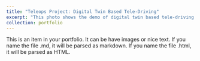 ```yaml
---
title: "Teleops Project: Digital Twin Based Tele-Driving"
excerpt: "This photo shows the demo of digital twin based tele-driving at the campus of NTU. This work has been accepted by IROS 2024. <br/><img src='/images/Digital_Twin_Teleops.png'>"
collection: portfolio
---
```


This is an item in your portfolio. It can be have images or nice text. If you name the file .md, it will be parsed as markdown. If you name the file .html, it will be parsed as HTML. 

